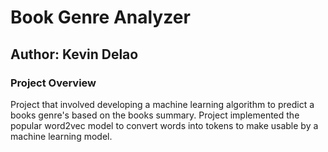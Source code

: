 # Book Genre Analyzer
## Author: Kevin Delao
### Project Overview
Project that involved developing a machine learning algorithm to predict a books genre's based on the books summary. Project implemented the popular word2vec model to convert words into tokens to make usable by a machine learning model.

